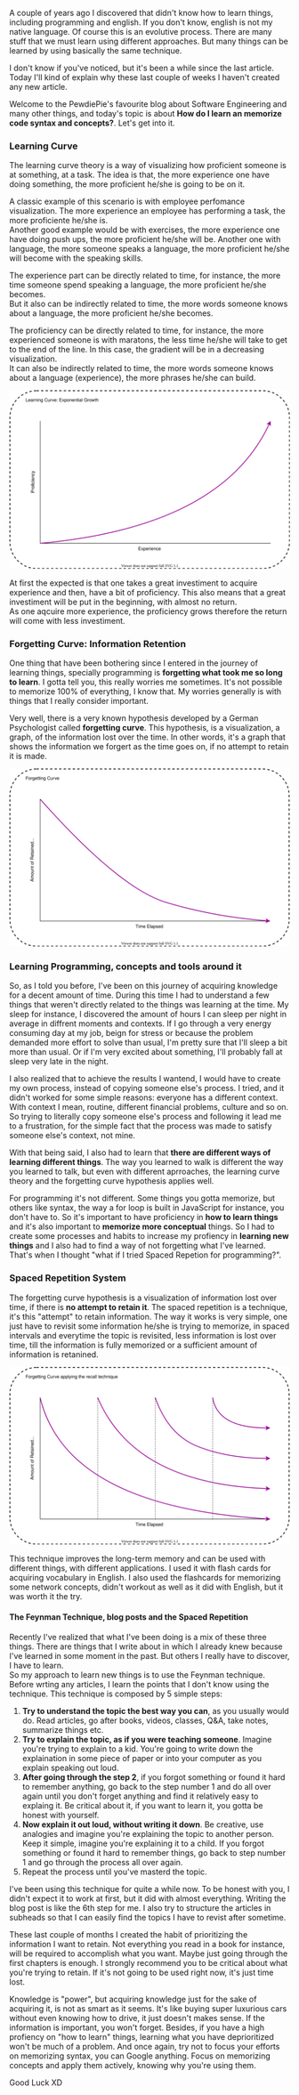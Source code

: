 <div style="text-align: left;">
    <p>
        A couple of years ago I discovered that didn't know how
        to learn things, including programming and english. If you don't know,
        english is not my native language. Of course this is an evolutive process.
        There are many stuff that we must learn using different approaches.
        But many things can be learned by using basically the same
        technique.
    </p>
    <p>
        I don't know if you've noticed, but it's been a while since the last article. Today
        I'll kind of explain why these last couple of weeks
        I haven't created any new article.
    </p>
    <p>
        Welcome to the PewdiePie's favourite blog about Software Engineering and
        many other things, and today's topic is about <b>How do I learn an memorize code syntax and concepts?</b>.
        Let's get into it.
    </p>
    <h3>Learning Curve</h3>
    <p>
        The learning curve theory is a way of visualizing how proficient
        someone is at something, at a task. The idea is that, the more
        experience one have doing something, the more proficient he/she
        is going to be on it.
    </p>
    <p>
        A classic example of this scenario is with employee perfomance
        visualization. The more experience an employee has performing
        a task, the more proficiente he/she is.
        <br>
        Another good example would be with exercises, the more experience
        one have doing push ups, the more proficient he/she will be.
        Another one with language, the more someone speaks a language,
        the more proficient he/she will become with the speaking skills.
    </p>
    <p>
        The experience part can be directly related to time,
        for instance, the more time someone spend speaking a language, the more
        proficient he/she becomes.
        <br>
        But it also can be indirectly related to time, the more words someone
        knows about a language, the more proficient he/she becomes.
    </p>
    <p>
        The proficiency can be directly related to time, for instance,
        the more experienced someone is with maratons, the less time
        he/she will take to get to the end of the line. In this case, the gradient
        will be in a decreasing visualization.
        <br>
        It can also be indirectly related to time, the more words someone knows about
        a language (experience), the more phrases he/she can build. 
    </p>
    <img class="post-img" src="images/srs/learning-curve.svg" alt="">
    <p>
        At first the expected is that one takes a great investiment to acquire
        experience and then, have a bit of proficiency. This also means that
        a great investiment will be put in the beginning, with almost no return.
        <br>
        As one aqcuire more experience, the proficiency grows therefore the
        return will come with less investiment. 
    </p>
    <h3>Forgetting Curve: Information Retention</h3>
    <p>
        One thing that have been bothering since I entered in the journey of
        learning things, specially programming is <b>forgetting what took me so long to learn</b>.
        I gotta tell you, this really worries me sometimes. It's not possible to
        memorize 100% of everything, I know that. My worries generally is with
        things that I really consider important.
    </p>
    <p>
        Very well, there is a very known hypothesis developed by a German Psychologist
        called <b>forgetting curve</b>. This hypothesis, is a visualization, a graph,
        of the information lost over the time. In other words, it's a graph that
        shows the information we forgert as the time goes on, if no attempt to retain
        it is made.
    </p>
    <img class="post-img" src="images/srs/forgetting-curve.svg" alt="">
    <h3>Learning Programming, concepts and tools around it</h3>
    <p>
        So, as I told you before, I've been on this journey of acquiring
        knowledge for a decent amount of time. During this time I had to
        understand a few things that weren't directly related to the things
        was learning at the time. My sleep for instance, I discovered
        the amount of hours I can sleep per night in average in diffrent moments
        and contexts. If I go through a very energy consuming day at my job,
        beign for stress or because the problem demanded more effort to solve than usual,
        I'm pretty sure that I'll sleep a bit more than usual. Or if I'm very
        excited about something, I'll probably fall at sleep very late in the
        night.
    </p>
    <p>
        I also realized that to achieve the results I wantend, I would
        have to create my own process, instead of copying someone else's
        process. I tried, and it didn't worked for some simple reasons:
        everyone has a different context. With context I mean, routine,
        different financial problems, culture and so on.
        So trying to literally copy someone else's process and following
        it lead me to a frustration, for the simple fact that the process was made to
        satisfy someone else's context, not mine.
    </p>
    <p>
        With that being said, I also had to learn that <b>there are different ways
        of learning different things</b>. The way you learned to walk is different the
        way you learned to talk, but even with different aprroaches, the
        learning curve theory and the forgetting curve hypothesis applies well. 
    </p>
    <p>
        For programming it's not
        different. Some things you gotta memorize, but others like
        syntax, the way a for loop is built in JavaScript for instance,
        you don't have to. So it's important to have proficiency in
        <b>how to learn things</b> and it's also important
        to <b>memorize more conceptual</b> things. So I had to create
        some processes and habits to increase my profiency in
        <b>learning new things</b> and I also had to find a way of
        not forgetting what I've learned. That's when I thought "what if I tried
        Spaced Repetion for programming?".
    </p>
    <h3>Spaced Repetition System</h3>
    <p>
        The forgetting curve hypothesis is a visualization of information
        lost over time, if there is <b>no attempt to retain it</b>. The
        spaced repetition is a technique, it's this "attempt" to retain information.
        The way it works is very simple, one just have to revisit some information
        he/she is trying to memorize, in spaced intervals and everytime the topic is revisited, less
        information is lost over time, till the information is fully memorized or a sufficient
        amount of information is retanined.
    </p>
    <img class="post-img" src="images/srs/spaced-repetition-technique.svg" alt="">
    <p>
        This technique improves the long-term memory and can be used with different things, with
        different applications. I used it with flash cards for acquiring vocabulary in English.
        I also used the flashcards for memorizing some network concepts, didn't workout as well
        as it did with English, but it was worth it the try.
    </p>
    <h4>The Feynman Technique, blog posts and the Spaced Repetition</h4>
    <p>
        Recently I've realized that what I've been doing is a mix of these three things.
        There are things that I write about in which I already knew because I've learned
        in some moment in the past. But others I really have to discover, I have to learn.
        <br>
        So my approach to learn new things is to use the Feynman technique. Before
        wrting any articles, I learn the points that I don't know using the technique.
        This technique is composed by 5 simple steps:
        <ol>
            <li>
                <b>Try to understand the topic
                    the best way you can</b>, as you usually would do. Read articles, go after books,
                    videos, classes, Q&A, take notes, summarize things etc.
            </li>
            <li>
                <b>Try to explain the topic, as if you were teaching someone</b>. Imagine you're
                trying to explain to a kid. You're going to write down the explaination in
                some piece of paper or into your computer as you explain speaking out loud.
            </li>
            <li>
                <b>After going through the step 2</b>, if you forgot something or found it hard to remember
                anything, go back to the step number 1 and do all over again until you don't forget
                anything and find it relatively easy to explaing it. Be critical about it, if you
                want to learn it, you gotta be honest with yourself.
            </li>
            <li>
                <b>Now explain it out loud, without writing it down</b>. Be creative, use analogies and
                imagine you're explaining the topic to another person. Keep it simple, imagine
                you're explaining it to a child. If you forgot something or found it
                hard to remember things, go back to step number 1 and go through the process all over again.
            </li>
            <li>
                Repeat the process until you've masterd the topic.
            </li>
        </ol>
    </p>
    <p>
        I've been using this technique for quite a while now. To be honest with you,
        I didn't expect it to work at first, but it did with almost everything.
        Writing the blog post is like the 6th step for me.
        I also try to structure the articles in subheads so that I can easily find the topics
        I have to revist after sometime.
    </p>
    <p>
        These last couple of months I created the habit of prioritizing the information
        I want to retain. Not everything you read in a book for instance, will be required
        to accomplish what you want. Maybe just going through the first chapters is enough.
        I strongly recommend you to be critical about what you're trying to retain. If
        it's not going to be used right now, it's just time lost.
    </p>
    <p>
        Knowledge is "power", but acquiring knowledge just for the sake of acquiring it,
        is not as smart as it seems. It's like buying super luxurious cars without even knowing
        how to drive, it just doesn't makes sense. If the information is important, you won't forget.
        Besides, if you have a high profiency on "how to learn" things, learning what you have
        deprioritized won't be much of a problem. And once again, try not to focus your efforts on
        memorizing syntax, you can Google anything. Focus on memorizing concepts and apply them
        actively, knowing why you're using them.
    </p>
    Good Luck XD
</div>
